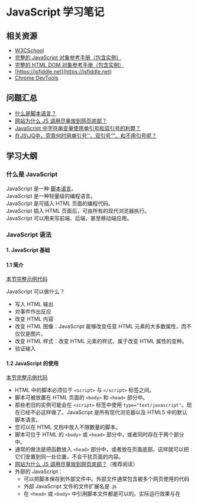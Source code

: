 # JavaScript 学习笔记

## 相关资源
- [W3CSchool](http://www.w3school.com.cn/js/index.asp)
- [完整的 JavaScript 对象参考手册（包含实例）](http://www.w3school.com.cn/jsref/index.asp)
- [完整的 HTML DOM 对象参考手册（包含实例）](http://www.w3school.com.cn/jsref/index.asp)
- [https://jsfiddle.net](https://jsfiddle.net)
- [Chrome DevTools](https://developers.google.com/web/tools/)

## 问题汇总
- [什么是脚本语言？](https://zh.wikipedia.org/wiki/脚本语言)
- [网站为什么 JS 调用尽量放到网页底部？](https://www.zhihu.com/question/34147508)
- [JavaScript 中字符串变量使用单引号和双引号的利弊？](https://www.zhihu.com/question/21168673)
- [在JS\JQ中，究竟何时用单引号''、双引号“”、和不用引号呢？](https://segmentfault.com/q/1010000004519527)

## 学习大纲
### 什么是 JavaScript

JavaScript 是一种 [脚本语言](https://zh.wikipedia.org/wiki/脚本语言)。
<br>
JavaScript 是一种轻量级的编程语言。
<br>
JavaScript 是可插入 HTML 页面的编程代码。
<br>
JavaScript 插入 HTML 页面后，可由所有的现代浏览器执行。
<br>
JavaScript 可以用来写前端、后端，甚至移动端应用。
<br>

### JavaScript 语法
#### 1. JavaScript 基础
#### 1.1 简介
[本节完整示例代码](./JavaScriptExamples/html/01_intro.html)

JavaScript 可以做什么？
- 写入 HTML 输出
- 对事件作出反应
- 改变 HTML 内容
- 改变 HTML 图像：JavaScript 能够改变任意 HTML 元素的大多数属性，而不仅仅是图片。
- 改变 HTML 样式：改变 HTML 元素的样式，属于改变 HTML 属性的变种。
- 验证输入    


#### 1.2 JavaScript 的使用

[本节完整示例代码](./JavaScriptExamples/html/02_usage.html)

- HTML 中的脚本必须位于 `<script>` 与 `</script>` 标签之间。
- 脚本可被放置在 HTML 页面的 `<body>` 和 `<head>` 部分中。
- 那些老旧的实例可能会在 `<script>` 标签中使用 `type="text/javascript"`。现在已经不必这样做了。JavaScript 是所有现代浏览器以及 HTML5 中的默认脚本语言。
- 您可以在 HTML 文档中放入不限数量的脚本。
- 脚本可位于 HTML 的 `<body>` 或 `<head>` 部分中，或者同时存在于两个部分中。
- 通常的做法是把函数放入 `<head>` 部分中，或者放在页面底部。这样就可以把它们安置到同一处位置，不会干扰页面的内容。
- [网站为什么 JS 调用尽量放到网页底部？](https://www.zhihu.com/question/34147508)（推荐阅读）
- 外部的 JavaScript：
  - 可以把脚本保存到外部文件中。外部文件通常包含被多个网页使用的代码
  - 外部 JavaScript 文件的文件扩展名是 .js
  - 在 `<head>` 或 `<body>` 中引用脚本文件都是可以的。实际运行效果与在 <script> 标签中编写脚本完全一致
  - 如需使用外部文件，请在 `<script>` 标签的 "src" 属性中设置该 .js 文件。


#### 1.3 JavaScript 输出
[本节完整示例代码](./JavaScriptExamples/html/03_write.html)

JavaScript 通常用于操作 HTML 元素。
- 操作 HTML 元素：如需从 JavaScript 访问某个 HTML 元素，您可以使用 `document.getElementById(id)` 方法
- 写到文档输出：如需通过 JavaScript 添加某个 HTML 元素，您可以使用 `document.write()` 方法
- ⚠️注意：请使用 `document.write()` 仅仅向文档输出写内容，如果在文档已完成加载后执行 document.write，整个 HTML 页面将被覆盖

#### 1.4 JavaScript 语句
> JavaScript 语句向浏览器发出的命令。语句的作用是告诉浏览器该做什么。
- 分号 `;`
  - 分号用于分隔 JavaScript 语句，通常我们在每条可执行的语句结尾添加分号
  - 在 JavaScript 中，分号是可以省略的，但是当一行中有多条语句时，分号不能省略
- JavaScript 代码
  - JavaScript 代码（或者只有 JavaScript）是 JavaScript 语句的序列
  - JavaScript 是脚本语言。浏览器会在读取代码时，会按照编写顺序逐行地执行脚本代码。而对于传统编程来说，会在执行前对所有代码进行编译
- JavaScript 代码块
  - JavaScript 语句通过代码块的形式进行组合
  - 块由左花括号开始，由右花括号结束
  - 块的作用是使语句序列一起执行
  - JavaScript 函数是将语句组合在块中的典型例子
- JavaScript 对大小写敏感
- 空格：JavaScript 会忽略多余的空格，我们可以通过适当添加空格，来提高其可读性
  ``` JavaScript
  var name="Hello";
  var name = "Hello";
  ```
- 对代码行进行折行：可以在文本字符串中使用反斜杠对代码行进行换行。
  ``` JavaScript
  document.write("Hello \
  World!");
  ```
  
#### 1.5 JavaScript 注释
单行注释：
``` JavaScript
// 输出标题：
document.getElementById("myH1").innerHTML="Welcome to my Homepage";
//document.getElementById("myH1").innerHTML="Welcome to my Homepage";
```

行末注释：
``` JavaScript
var x=5;    // 声明 x 并把 5 赋值给它
var y=x+2;  // 声明 y 并把 x+2 赋值给它
```

多行注释：
``` JavaScript
/*
document.getElementById("myH1").innerHTML="Welcome to my Homepage";
document.getElementById("myP").innerHTML="This is my first paragraph.";
*/
```

#### 1.6 JavaScript 变量
> 变量是存储信息的容器。

- 变量的命名：变量可以使用短名称（比如 x 和 y），也可以使用描述性更好的名称（比如 age）
  - 变量必须以字母开头
  - 变量也能以 `$` 和 `_` 符号开头（不推荐）
  - 变量名称对大小写敏感（y 和 Y 是不同的变量）
- JavaScript 变量能保存多种数据类型
- 声明（创建） JavaScript 变量
  - 在 JavaScript 中创建变量通常称为“声明”变量
  - 我们使用 `var` 关键词来声明变量
    ``` JavaScript
    var personName;
    var carBrandName = "Volvo";
    ```
  - 可以在一条语句中声明很多变量
	 ``` JavaScript
	 var name="Gates", age=56, job="CEO";
	 ```
  - 如果在声明变量时没有赋值，这个变量的值实际上是 `undefined`
    ``` JavaScript
    var carname;  //  undefined
    ```
  - 如果重新声明 JavaScript 变量，该变量的值不会丢失
	 ``` JavaScript
	 // 在以下两条语句执行后，变量 carname 的值依然是 "Volvo"：
	 var carname="Volvo";
	 var carname;
	 ```

#### 1.7 JavaScript 数据类型（字符串、数字、布尔、数组、对象、Null、Undefined）
